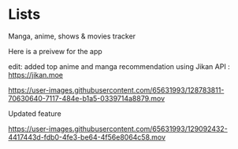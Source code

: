 # Lists
Manga, anime, shows &amp; movies tracker

Here is a preivew for the app

edit: added top anime and manga recommendation using Jikan API : https://jikan.moe

https://user-images.githubusercontent.com/65631993/128783811-70630640-7117-484e-b1a5-0339714a8879.mov

Updated feature

https://user-images.githubusercontent.com/65631993/129092432-4417443d-fdb0-4fe3-be64-4f56e8064c58.mov
